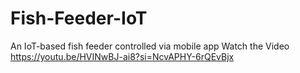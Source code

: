 # Fish-Feeder-IoT
An IoT-based fish feeder controlled via mobile app
Watch the Video  https://youtu.be/HVINwBJ-ai8?si=NcvAPHY-6rQEvBjx
